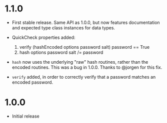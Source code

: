 # 1.1.0

- First stable release. Same API as 1.0.0, but now features documentation and
  expected type class instances for data types.

- QuickCheck properties added:

  1. verify (hashEncoded options password salt) password == True
  2. hash options password salt /= password

- `hash` now uses the underlying "raw" hash routines, rather than the encoded
  routines. This was a bug in 1.0.0. Thanks to @jorgen for this fix.

- `verify` added, in order to correctly verify that a password matches an 
  encoded password.

# 1.0.0

- Initial release
